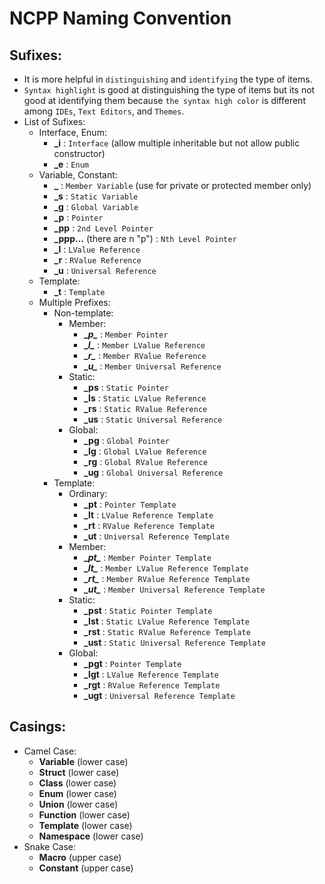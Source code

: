 # NCPP Naming Convention #
## Sufixes: ##
+ It is more helpful in `distinguishing` and `identifying` the type of items.
+ `Syntax highlight` is good at distinguishing the type of items but its not good at identifying them because `the syntax high color` is different among `IDEs`, `Text Editors`, and `Themes`.
+ List of Sufixes:
    + Interface, Enum:
        + **_i** : `Interface` (allow multiple inheritable but not allow public constructor)
        + **_e** : `Enum`
    + Variable, Constant:
        + **_** : `Member Variable` (use for private or protected member only)
        + **_s** : `Static Variable`
        + **_g** : `Global Variable`
        + **_p** : `Pointer`
        + **_pp** : `2nd Level Pointer`
        + **_ppp...** (there are n "p") : `Nth Level Pointer`
        + **_l** : `LValue Reference`
        + **_r** : `RValue Reference`
        + **_u** : `Universal Reference`
    + Template:
        + **_t** : `Template`
    + Multiple Prefixes:
        + Non-template:
            + Member:
                + **\__p\__** : `Member Pointer`
                + **\__l\__** : `Member LValue Reference`
                + **\__r\__** : `Member RValue Reference`
                + **\__u\__** : `Member Universal Reference`
            + Static:
                + **_ps** : `Static Pointer`
                + **_ls** : `Static LValue Reference`
                + **_rs** : `Static RValue Reference`
                + **_us** : `Static Universal Reference`
            + Global:
                + **_pg** : `Global Pointer`
                + **_lg** : `Global LValue Reference`
                + **_rg** : `Global RValue Reference`
                + **_ug** : `Global Universal Reference`
        + Template:
            + Ordinary:
                + **_pt** : `Pointer Template`
                + **_lt** : `LValue Reference Template`
                + **_rt** : `RValue Reference Template`
                + **_ut** : `Universal Reference Template`
            + Member:
                + **\__pt\__** : `Member Pointer Template`
                + **\__lt\__** : `Member LValue Reference Template`
                + **\__rt\__** : `Member RValue Reference Template`
                + **\__ut\__** : `Member Universal Reference Template`
            + Static:
                + **_pst** : `Static Pointer Template`
                + **_lst** : `Static LValue Reference Template`
                + **_rst** : `Static RValue Reference Template`
                + **_ust** : `Static Universal Reference Template`
            + Global:
                + **_pgt** : `Pointer Template`
                + **_lgt** : `LValue Reference Template`
                + **_rgt** : `RValue Reference Template`
                + **_ugt** : `Universal Reference Template`

## Casings: ##
- Camel Case:
    + **Variable** (lower case)
    + **Struct** (lower case)
    + **Class** (lower case)
    + **Enum** (lower case)
    + **Union** (lower case)
    + **Function** (lower case)
    + **Template** (lower case)
    + **Namespace** (lower case)
- Snake Case:
    + **Macro** (upper case)
    + **Constant** (upper case)